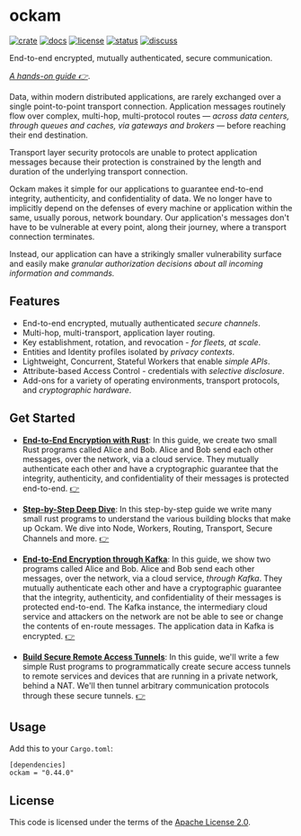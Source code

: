 # ockam

[![crate][crate-image]][crate-link]
[![docs][docs-image]][docs-link]
[![license][license-image]][license-link]
[![status][status-image]][status-link]
[![discuss][discuss-image]][discuss-link]

End-to-end encrypted, mutually authenticated, secure communication.

_[A hands-on guide 👉][e2ee-rust-guide]_.

Data, within modern distributed applications, are rarely exchanged over a single point-to-point
transport connection. Application messages routinely flow over complex, multi-hop, multi-protocol
routes — _across data centers, through queues and caches, via gateways and brokers_ — before reaching
their end destination.

Transport layer security protocols are unable to protect application messages because their protection
is constrained by the length and duration of the underlying transport connection.

Ockam makes it simple for our applications to guarantee end-to-end integrity, authenticity,
and confidentiality of data. We no longer have to implicitly depend on the defenses of every machine
or application within the same, usually porous, network boundary. Our application's messages don't have
to be vulnerable at every point, along their journey, where a transport connection terminates.

Instead, our application can have a strikingly smaller vulnerability surface and easily make
_granular authorization decisions about all incoming information and commands._

## Features

* End-to-end encrypted, mutually authenticated _secure channels_.
* Multi-hop, multi-transport, application layer routing.
* Key establishment, rotation, and revocation - _for fleets, at scale_.
* Entities and Identity profiles isolated by _privacy contexts_.
* Lightweight, Concurrent, Stateful Workers that enable _simple APIs_.
* Attribute-based Access Control - credentials with _selective disclosure_.
* Add-ons for a variety of operating environments, transport protocols, and _cryptographic hardware_.

## Get Started

* [__End-to-End Encryption with Rust__][e2ee-rust-guide]:
In this guide, we create two small Rust programs called Alice and Bob. Alice and Bob send each other
messages, over the network, via a cloud service. They mutually authenticate each other and have a cryptographic
guarantee that the integrity, authenticity, and confidentiality of their messages is protected end-to-end.
[👉][e2ee-rust-guide]

* [__Step-by-Step Deep Dive__][step-by-step-rust-guide]:
In this step-by-step guide we write many small rust programs to understand the various building blocks
that make up Ockam. We dive into Node, Workers, Routing, Transport, Secure Channels and more.
[👉][step-by-step-rust-guide]

* [__End-to-End Encryption through Kafka__][e2ee-kafka-guide]:
In this guide, we show two programs called Alice and Bob. Alice and Bob send each other messages, over
the network, via a cloud service, _through Kafka_. They mutually authenticate each other and have a
cryptographic guarantee that the integrity, authenticity, and confidentiality of their messages is protected
end-to-end. The Kafka instance, the intermediary cloud service and attackers on the network are not be able
to see or change the contents of en-route messages. The application data in Kafka is encrypted.
[👉][e2ee-kafka-guide]

* [__Build Secure Remote Access Tunnels__][secure-remote-access-tunnels]:
In this guide, we'll write a few simple Rust programs to programmatically create secure access tunnels to remote
services and devices that are running in a private network, behind a NAT. We'll then tunnel arbitrary communication
protocols through these secure tunnels.
[👉][secure-remote-access-tunnels]

## Usage

Add this to your `Cargo.toml`:

```
[dependencies]
ockam = "0.44.0"
```

## License

This code is licensed under the terms of the [Apache License 2.0][license-link].

[main-ockam-crate-link]: https://crates.io/crates/ockam

[crate-image]: https://img.shields.io/crates/v/ockam.svg
[crate-link]: https://crates.io/crates/ockam

[docs-image]: https://docs.rs/ockam/badge.svg
[docs-link]: https://docs.rs/ockam

[status-image]: https://img.shields.io/badge/Status-Preview-58E0C9.svg
[status-link]: https://github.com/ockam-network/ockam/blob/develop/SECURITY.md

[license-image]: https://img.shields.io/badge/License-Apache%202.0-green.svg
[license-link]: https://github.com/ockam-network/ockam/blob/HEAD/LICENSE

[discuss-image]: https://img.shields.io/badge/Discuss-On%20Github-ff70b4.svg
[discuss-link]: https://github.com/ockam-network/ockam/discussions

[e2ee-rust-guide]: https://github.com/ockam-network/ockam/tree/develop/documentation/use-cases/end-to-end-encryption-with-rust#readme
[e2ee-kafka-guide]: https://github.com/ockam-network/ockam/tree/develop/documentation/use-cases/end-to-end-encryption-through-kafka#readme
[step-by-step-rust-guide]: https://github.com/ockam-network/ockam/tree/develop/documentation/guides/rust#readme
[secure-remote-access-tunnels]: https://github.com/ockam-network/ockam/tree/develop/documentation/use-cases/secure-remote-access-tunnels
